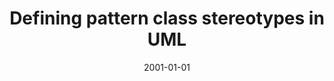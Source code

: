 ---
# Documentation: https://wowchemy.com/docs/managing-content/

title: Defining pattern class stereotypes in UML
subtitle: ''
summary: ''
authors:
- Ludwik Kuźniarz
- piasecki
tags: []
categories: []
date: '2001-01-01'
lastmod: 2022-10-07T05:09:00Z
featured: false
draft: false

# Featured image
# To use, add an image named `featured.jpg/png` to your page's folder.
# Focal points: Smart, Center, TopLeft, Top, TopRight, Left, Right, BottomLeft, Bottom, BottomRight.
image:
  caption: ''
  focal_point: ''
  preview_only: false

# Projects (optional).
#   Associate this post with one or more of your projects.
#   Simply enter your project's folder or file name without extension.
#   E.g. `projects = ["internal-project"]` references `content/project/deep-learning/index.md`.
#   Otherwise, set `projects = []`.
projects: []
publishDate: '2022-10-07T05:08:58.932537Z'
publication_types:
- '1'
abstract: ''
publication: '*Proceedings of the Third International Conference on Enterprise Information
  Systems. ICEIS 2001, Setubal, Portugal, July 7-10, 2001. [Vol. 2*'
---
